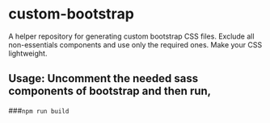 # custom-bootstrap
A helper repository for generating custom bootstrap CSS files. Exclude all non-essentials components and use only the required ones. Make your CSS lightweight.

## Usage: Uncomment the needed sass components of bootstrap and then run,
###```npm run build```
